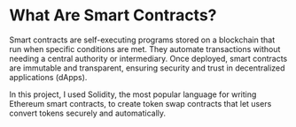 <h1>What Are Smart Contracts?</h1>
Smart contracts are self-executing programs stored on a blockchain that run when specific conditions are met. They automate transactions without needing a central authority or intermediary. Once deployed, smart contracts are immutable and transparent, ensuring security and trust in decentralized applications (dApps).

In this project, I used Solidity, the most popular language for writing Ethereum smart contracts, to create token swap contracts that let users convert tokens securely and automatically.


